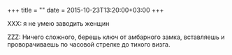+++
title = ""
date = 2015-10-23T13:20:00+03:00
+++

XXX: я не умею заводить женщин


ZZZ: Ничего сложного, берешь ключ от амбарного замка, вставляешь и проворачиваешь по часовой стрелке до тихого визга.


